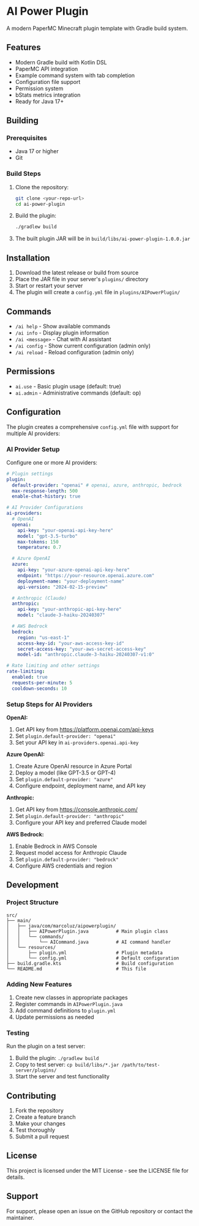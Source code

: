 # AI Power Plugin

A modern PaperMC Minecraft plugin template with Gradle build system.

## Features

- Modern Gradle build with Kotlin DSL
- PaperMC API integration
- Example command system with tab completion
- Configuration file support
- Permission system
- bStats metrics integration
- Ready for Java 17+

## Building

### Prerequisites

- Java 17 or higher
- Git

### Build Steps

1. Clone the repository:

   ```bash
   git clone <your-repo-url>
   cd ai-power-plugin
   ```

2. Build the plugin:

   ```bash
   ./gradlew build
   ```

3. The built plugin JAR will be in `build/libs/ai-power-plugin-1.0.0.jar`

## Installation

1. Download the latest release or build from source
2. Place the JAR file in your server's `plugins/` directory
3. Start or restart your server
4. The plugin will create a `config.yml` file in `plugins/AIPowerPlugin/`

## Commands

- `/ai help` - Show available commands
- `/ai info` - Display plugin information
- `/ai <message>` - Chat with AI assistant
- `/ai config` - Show current configuration (admin only)
- `/ai reload` - Reload configuration (admin only)

## Permissions

- `ai.use` - Basic plugin usage (default: true)
- `ai.admin` - Administrative commands (default: op)

## Configuration

The plugin creates a comprehensive `config.yml` file with support for multiple AI providers:

### AI Provider Setup

Configure one or more AI providers:

```yaml
# Plugin settings
plugin:
  default-provider: "openai" # openai, azure, anthropic, bedrock
  max-response-length: 500
  enable-chat-history: true

# AI Provider Configurations
ai-providers:
  # OpenAI
  openai:
    api-key: "your-openai-api-key-here"
    model: "gpt-3.5-turbo"
    max-tokens: 150
    temperature: 0.7

  # Azure OpenAI
  azure:
    api-key: "your-azure-openai-api-key-here"
    endpoint: "https://your-resource.openai.azure.com"
    deployment-name: "your-deployment-name"
    api-version: "2024-02-15-preview"

  # Anthropic (Claude)
  anthropic:
    api-key: "your-anthropic-api-key-here"
    model: "claude-3-haiku-20240307"

  # AWS Bedrock
  bedrock:
    region: "us-east-1"
    access-key-id: "your-aws-access-key-id"
    secret-access-key: "your-aws-secret-access-key"
    model-id: "anthropic.claude-3-haiku-20240307-v1:0"

# Rate limiting and other settings
rate-limiting:
  enabled: true
  requests-per-minute: 5
  cooldown-seconds: 10
```

### Setup Steps for AI Providers

**OpenAI:**

1. Get API key from https://platform.openai.com/api-keys
2. Set `plugin.default-provider: "openai"`
3. Set your API key in `ai-providers.openai.api-key`

**Azure OpenAI:**

1. Create Azure OpenAI resource in Azure Portal
2. Deploy a model (like GPT-3.5 or GPT-4)
3. Set `plugin.default-provider: "azure"`
4. Configure endpoint, deployment name, and API key

**Anthropic:**

1. Get API key from https://console.anthropic.com/
2. Set `plugin.default-provider: "anthropic"`
3. Configure your API key and preferred Claude model

**AWS Bedrock:**

1. Enable Bedrock in AWS Console
2. Request model access for Anthropic Claude
3. Set `plugin.default-provider: "bedrock"`
4. Configure AWS credentials and region

## Development

### Project Structure

```
src/
├── main/
│   ├── java/com/marcoluz/aipowerplugin/
│   │   ├── AIPowerPlugin.java          # Main plugin class
│   │   └── commands/
│   │       └── AICommand.java          # AI command handler
│   └── resources/
│       ├── plugin.yml                  # Plugin metadata
│       └── config.yml                  # Default configuration
├── build.gradle.kts                    # Build configuration
└── README.md                           # This file
```

### Adding New Features

1. Create new classes in appropriate packages
2. Register commands in `AIPowerPlugin.java`
3. Add command definitions to `plugin.yml`
4. Update permissions as needed

### Testing

Run the plugin on a test server:

1. Build the plugin: `./gradlew build`
2. Copy to test server: `cp build/libs/*.jar /path/to/test-server/plugins/`
3. Start the server and test functionality

## Contributing

1. Fork the repository
2. Create a feature branch
3. Make your changes
4. Test thoroughly
5. Submit a pull request

## License

This project is licensed under the MIT License - see the LICENSE file for details.

## Support

For support, please open an issue on the GitHub repository or contact the maintainer.
